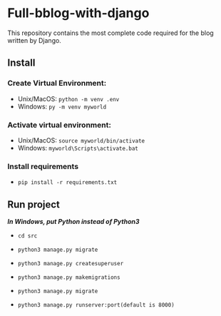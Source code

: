 # Full-bblog-with-django
This repository contains the most complete code required for the blog written by Django.
## Install
### Create Virtual Environment:
    
- Unix/MacOS: ```python -m venv .env```
- Windows: ```py -m venv myworld```

### Activate virtual environment:
- Unix/MacOS: ```source myworld/bin/activate```
- Windows: ```myworld\Scripts\activate.bat```

### Install requirements
- ```pip install -r requirements.txt```

## Run project
***In Windows, put Python instead of Python3***

- ```cd src```

- ```python3 manage.py migrate```

- ```python3 manage.py createsuperuser```

- ```python3 manage.py makemigrations```

- ```python3 manage.py migrate```

- ```python3 manage.py runserver:port(default is 8000)```
